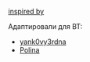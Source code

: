 [inspired by](https://github.com/whytrall/itmo-faq)

Адаптировали для ВТ:

- [yank0vy3rdna](http://yank0vy3rdna.ru/)
- [Polina](https://vk.com/polinausui)
